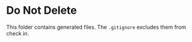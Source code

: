 # Do Not Delete

This folder contains generated files.  The `.gitignore` excludes them from check in.